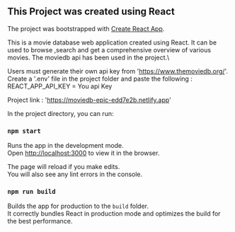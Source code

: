 ## This Project was created using React

The project was bootstrapped with [Create React App](https://github.com/facebook/create-react-app).

This is a movie database web application created using React. It can be used to browse ,search and get a comprehensive overview of various movies. The moviedb api has been used in the project.\

Users must generate their own api key from 'https://www.themoviedb.org/'. \
Create a '.env' file in the project folder and paste the following : \
REACT_APP_API_KEY = You api Key

Project link : 'https://moviedb-epic-edd7e2b.netlify.app'

In the project directory, you can run:
### `npm start`

Runs the app in the development mode.\
Open [http://localhost:3000](http://localhost:3000) to view it in the browser.

The page will reload if you make edits.\
You will also see any lint errors in the console.

### `npm run build`

Builds the app for production to the `build` folder.\
It correctly bundles React in production mode and optimizes the build for the best performance.

